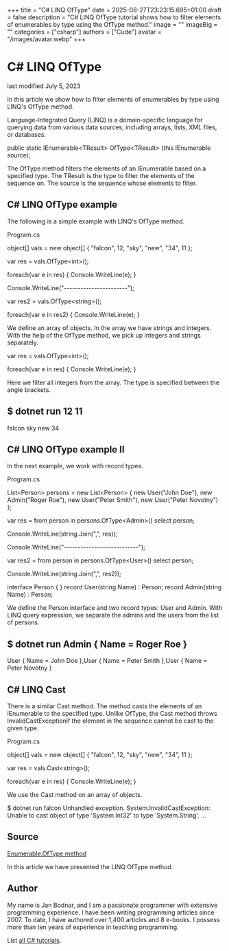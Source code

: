 +++
title = "C# LINQ OfType"
date = 2025-08-27T23:23:15.695+01:00
draft = false
description = "C# LINQ OfType tutorial shows how to filter 
elements of enumerables by type using the OfType method."
image = ""
imageBig = ""
categories = ["csharp"]
authors = ["Cude"]
avatar = "/images/avatar.webp"
+++

# C# LINQ OfType

last modified July 5, 2023

 

In this article we show how to filter elements of enumerables by type using
LINQ's OfType method.

Language-Integrated Query (LINQ) is a domain-specific language for querying data
from various data sources, including arrays, lists, XML files, or databases.

public static IEnumerable&lt;TResult&gt; OfType&lt;TResult&gt; (this IEnumerable source);

The OfType method filters the elements of an
IEnumerable based on a specified type. The TResult
is the type to filter the elements of the sequence on. The source
is the sequence whose elements to filter.

## C# LINQ OfType example

The following is a simple example with LINQ's OfType method.

Program.cs
  

object[] vals = new object[] {
    "falcon", 12, "sky", "new", "34", 11
};

var res = vals.OfType&lt;int&gt;();

foreach(var e in res)
{
    Console.WriteLine(e);
}

Console.WriteLine("-----------------------");

var res2 = vals.OfType&lt;string&gt;();

foreach(var e in res2)
{
    Console.WriteLine(e);
}

We define an array of objects. In the array we have strings and integers. With
the help of the OfType method, we pick up integers and strings
separately.

var res = vals.OfType&lt;int&gt;();

foreach(var e in res)
{
    Console.WriteLine(e);
}

Here we filter all integers from the array. The type is specified between the 
angle brackets.

$ dotnet run
12
11
-----------------------
falcon
sky
new
34

## C# LINQ OfType example II

In the next example, we work with record types.

Program.cs
  

List&lt;Person&gt; persons = new List&lt;Person&gt; {
    new User("John Doe"), new Admin("Roger Roe"),
    new User("Peter Smith"), new User("Peter Novotny")
};

var res = from person in persons.OfType&lt;Admin&gt;()
          select person;

Console.WriteLine(string.Join(",", res));

Console.WriteLine("---------------------------");

var res2 = from person in persons.OfType&lt;User&gt;()
           select person;

Console.WriteLine(string.Join(",", res2));

interface Person { }
record User(string Name) : Person;
record Admin(string Name) : Person;

We define the Person interface and two record types:
User and Admin. With LINQ query expression, we
separate the admins and the users from the list of persons.

$ dotnet run
Admin { Name = Roger Roe }
---------------------------
User { Name = John Doe },User { Name = Peter Smith },User { Name = Peter Novotny }

## C# LINQ Cast

There is a similar Cast method. The method casts the elements of an
IEnumerable to the specified type. Unlike OfType, the 
Cast method throws InvalidCastExceptionif the element
in the sequence cannot be cast to the given type.

Program.cs
  

object[] vals = new object[] {
    "falcon", 12, "sky", "new", "34", 11
};

var res = vals.Cast&lt;string&gt;();

foreach(var e in res)
{
    Console.WriteLine(e);
}

We use the Cast method on an array of objects.

$ dotnet run
falcon
Unhandled exception. System.InvalidCastException: Unable to cast object of type 
'System.Int32' to type 'System.String'.
...

## Source

[Enumerable.OfType method](https://learn.microsoft.com/en-us/dotnet/api/system.linq.enumerable.oftype?view=net-8.0)

In this article we have presented the LINQ OfType method.

## Author

My name is Jan Bodnar, and I am a passionate programmer with extensive
programming experience. I have been writing programming articles since 2007.
To date, I have authored over 1,400 articles and 8 e-books. I possess more
than ten years of experience in teaching programming.

List [all C# tutorials](/csharp/).